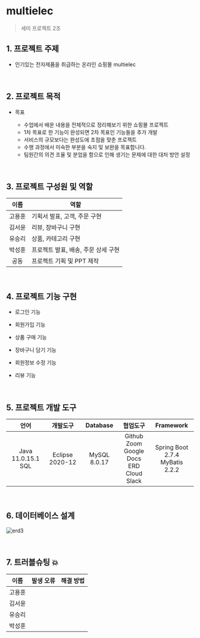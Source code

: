 # multielec
> 세미 프로젝트 2조

## 1. 프로젝트 주제
- 인기있는 전자제품을 취급하는 온라인 쇼핑몰 multielec

<br>

## 2. 프로젝트 목적

- 목표

  - 수업에서 배운 내용을 전체적으로 정리해보기 위한 쇼핑몰 프로젝트
  - 1차 목표로 한 기능이 완성되면 2차 목표인 기능들을 추가 개발
  - 서비스의 규모보다는 완성도에 초점을 맞춘 프로젝트
  - 수행 과정에서 미숙한 부분을 숙지 및 보완을 목표합니다.
  - 팀원간의 의견 조율 및 분업을 함으로 인해 생기는 문제에 대한 대처 방안 설정

<br>

## 3. 프로젝트 구성원 및 역할
|이름|역할|
|:---:|---|
|고용훈|기획서 발표, 고객, 주문 구현|
|김서윤|리뷰, 장바구니 구현|
|유승리|상품, 카테고리 구현|
|박성훈|프로젝트 발표, 배송, 주문 상세 구현|
|공동|프로젝트 기획 및 PPT 제작|

<br>

## 4. 프로젝트 기능 구현

- 로그인 기능
  
- 회원가입 기능
  
- 상품 구매 기능
  
- 장바구니 담기 기능
  
- 회원정보 수정 기능
  
- 리뷰 기능

<br>

## 5. 프로젝트 개발 도구
|언어|개발도구|Database|협업도구|Framework|
|:---:|:---:|:---:|:---:|:---:|
|Java 11.0.15.1<br>SQL|Eclipse 2020-12|MySQL 8.0.17|Github<br>Zoom<br>Google Docs<br>ERD Cloud<br>Slack|Spring Boot 2.7.4<br>MyBatis 2.2.2|

<br>

## 6. 데이터베이스 설계
![erd3](https://user-images.githubusercontent.com/86956783/196098200-cb1ddcbe-ca8b-4c4e-b20d-57e03c9c65fa.png)

<br>

## 7. 트러블슈팅 💥
|이름|발생 오류|해결 방법|
|---|---|--|
|고용훈|||
|김서윤|||
|유승리|||
|박성훈|||
